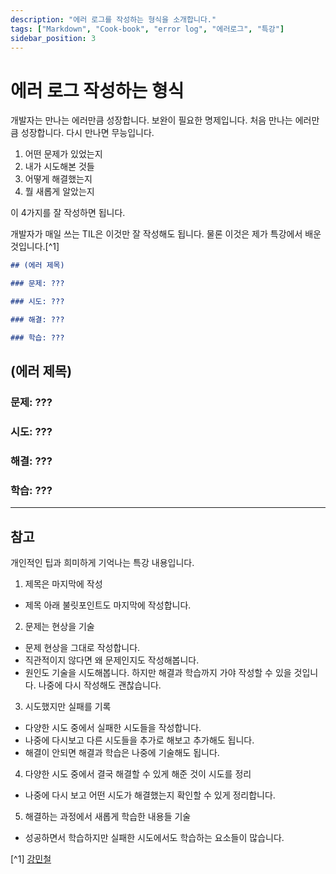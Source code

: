 ```yaml
---
description: "에러 로그를 작성하는 형식을 소개합니다."
tags: ["Markdown", "Cook-book", "error log", "에러로그", "특강"]
sidebar_position: 3
---
```


# 에러 로그 작성하는 형식

개발자는 만나는 에러만큼 성장합니다. 보완이 필요한 명제입니다. 처음 만나는 에러만큼 성장합니다. 다시 만나면 무능입니다.

1. 어떤 문제가 있었는지
2. 내가 시도해본 것들
3. 어떻게 해결했는지
4. 뭘 새롭게 알았는지

이 4가지를 잘 작성하면 됩니다.

개발자가 매일 쓰는 TIL은 이것만 잘 작성해도 됩니다. 물론 이것은 제가 특강에서 배운 것입니다.[^1]

```md
## (에러 제목)

### 문제: ???

### 시도: ???

### 해결: ???

### 학습: ???
```

## (에러 제목)

### 문제: ???

### 시도: ???

### 해결: ???

### 학습: ???

---

## 참고

개인적인 팁과 희미하게 기억나는 특강 내용입니다.

1. 제목은 마지막에 작성

- 제목 아래 불릿포인트도 마지막에 작성합니다.

2. 문제는 현상을 기술

- 문제 현상을 그대로 작성합니다.
- 직관적이지 않다면 왜 문제인지도 작성해봅니다.
- 원인도 기술을 시도해봅니다. 하지만 해결과 학습까지 가야 작성할 수 있을 것입니다. 나중에 다시 작성해도 괜찮습니다.

3. 시도했지만 실패를 기록

- 다양한 시도 중에서 실패한 시도들을 작성합니다.
- 나중에 다시보고 다른 시도들을 추가로 해보고 추가해도 됩니다.
- 해결이 안되면 해결과 학습은 나중에 기술해도 됩니다.

4. 다양한 시도 중에서 결국 해결할 수 있게 해준 것이 시도를 정리

- 나중에 다시 보고 어떤 시도가 해결했는지 확인할 수 있게 정리합니다.

5. 해결하는 과정에서 새롭게 학습한 내용들 기술

- 성공하면서 학습하지만 실패한 시도에서도 학습하는 요소들이 많습니다.

[^1] [강민철](https://github.com/kangtegong)
